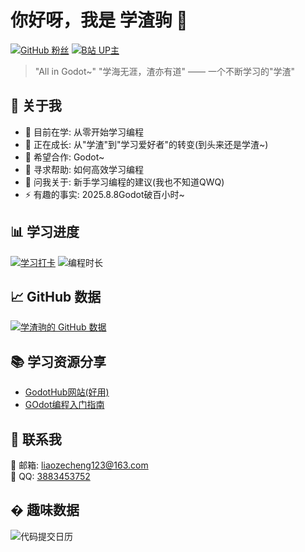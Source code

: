 # 你好呀，我是 学渣驹 👋

[![GitHub 粉丝](https://img.shields.io/github/followers/xuezhaju?style=social)](https://github.com/xuezhaju)
[![B站 UP主](https://img.shields.io/badge/B站-学渣驹-FF69B4)](https://space.bilibili.com/3493127857900357)

> "All in Godot~"
> "学海无涯，渣亦有道" —— 一个不断学习的"学渣"

## 🚀 关于我

- 🔭 目前在学: 从零开始学习编程
- 🌱 正在成长: 从"学渣"到"学习爱好者"的转变(到头来还是学渣~)
- 👯 希望合作: Godot~
- 🤔 寻求帮助: 如何高效学习编程
- 💬 问我关于: 新手学习编程的建议(我也不知道QWQ)
- ⚡ 有趣的事实: 2025.8.8Godot破百小时~

## 📊 学习进度

[![学习打卡](https://img.shields.io/badge/dynamic/json?color=blue&label=今日学习&query=%24.total&url=https%3A%2F%2Fapi.xuezhaju.com%2Fdaily)](https://github.com/xuezhaju)
![编程时长](https://img.shields.io/badge/本周编程-你猜多久-orange)

## 📈 GitHub 数据

[![学渣驹的 GitHub 数据](https://github-readme-stats.vercel.app/api?username=xuezhaju&show_icons=true&theme=radical)](https://github.com/xuezhaju)

## 📚 学习资源分享

- [GodotHub网站(好用)](https://godothub.com/)
- [GOdot编程入门指南](https://www.bilibili.com/video/BV14Y411h7Po/?spm_id_from=333.337.search-card.all.click)

## 🤝 联系我

📧 邮箱: [liaozecheng123@163.com](mailto:liaozecheng123@163.com)  
🐧 QQ: [3883453752](http://wpa.qq.com/msgrd?v=3&uin=3883453752&site=qq&menu=yes)  

## � 趣味数据

![代码提交日历](https://ghchart.rshah.org/xuezhaju)
